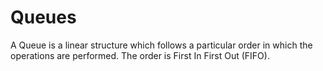 # Queues
A Queue is a linear structure which follows a particular order in which the operations are performed. The order is First In First Out (FIFO).
